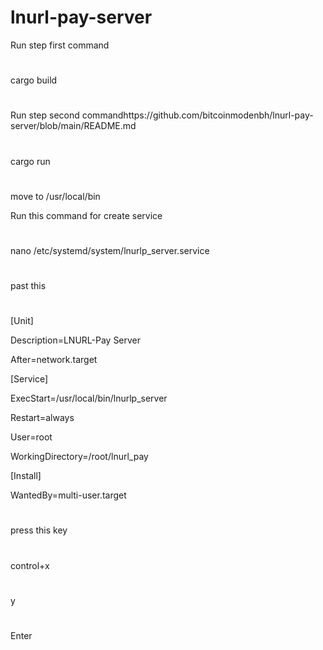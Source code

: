 # lnurl-pay-server

Run step first command
#
cargo build
#
Run step second commandhttps://github.com/bitcoinmodenbh/lnurl-pay-server/blob/main/README.md
#
cargo run
#
move to /usr/local/bin




Run this command for create service
#
nano /etc/systemd/system/lnurlp_server.service
#
past this 
#
[Unit]

Description=LNURL-Pay Server

After=network.target

[Service]

ExecStart=/usr/local/bin/lnurlp_server

Restart=always

User=root

WorkingDirectory=/root/lnurl_pay


[Install]

WantedBy=multi-user.target

#




press this key 
#
control+x
#

y

#
Enter
#
